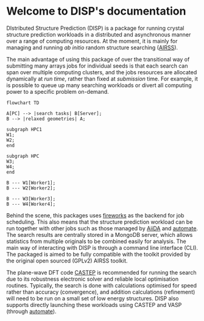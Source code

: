 # Welcome to DISP's documentation

DIstributed Structure Prediction (DISP) is a package for running crystal
structure prediction workloads in a distributed and asynchronous manner
over a range of computing resources. At the moment, it is mainly for
managing and running *ab initio* random structure searching
([AIRSS](https://www.mtg.msm.cam.ac.uk/Codes/AIRSS)).

The main advantage of using this package of over the transitional way of
submitting many arrays jobs for individual seeds is that each search can
span over multiple computing clusters, and the jobs resources are
allocated dynamically at *run time*, rather than fixed at *submission*
time. For example, it is possible to queue up many searching workloads
or divert all computing power to a specific problem on-demand.

```mermaid
flowchart TD

A[PC] --> |search tasks| B[Server];
B --> |relaxed geometries| A;

subgraph HPC1
W1;
W2;
end

subgraph HPC
W3;
W4;
end

B --- W1[Worker1];
B --- W2[Worker2];

B --- W3[Worker3];
B --- W4[Worker4];

```

Behind the scene, this packages uses
[fireworks](https://materialsproject.github.io/fireworks/) as the
backend for job scheduling. This also means that the structure
prediction workload can be run together with other jobs such as those
managed by [AiiDA](https://www.aiida.net/) and
[automate](https://atomate.org/). The search results are centrally
stored in a MongoDB server, which allows statistics from multiple
originals to be combined easily for analysis. The main way of
interacting with DISP is through a command line interface (CLI). The
packaged is aimed to be fully compatible with the toolkit provided by
the original open sourced (GPLv2) AIRSS toolkit.

The plane-wave DFT code [CASTEP](http://www.castep.org) is recommended for
running the search due to its robustness electronic solver and reliable
local optimisation routines. Typically, the search is done with
calculations optimised for speed rather than accuracy (convergence), and
addition calculations (refinement) will need to be run on a small set of
low energy structures. DISP also supports directly launching these
workloads using CASTEP and VASP (through [automate](https://github.com/hackingmaterials/atomate)).
